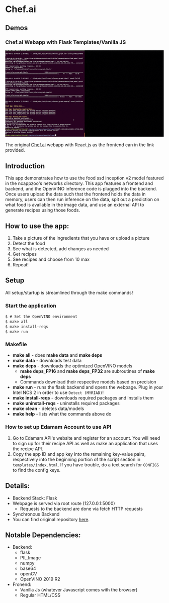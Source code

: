 # Chef.ai

## Demos

### Chef.ai Webapp with Flask Templates/Vanilla JS
![Chef.ai in action!](./chef_ai.gif)

The original [Chef.ai](https://github.com/fcr3/chef_devmesh) webapp with React.js
as the frontend can in the link provided.

## Introduction
This app demonstrates how to use the food ssd inception v2 model featured in the ncappzoo's networks directory. This app features a frontend and backend, and the OpenVINO inference code is plugged into the backend. Once users upload the data such that the frontend holds the data in memory, users can then run inference on the data, spit out a prediction on what food is available in the image data, and use an external API to generate recipes using those foods.

## How to use the app:
1. Take a picture of the ingredients that you have or upload a picture
2. Detect the food
3. See what is detected, add changes as needed
4. Get recipes
5. See recipes and choose from 10 max
6. Repeat!

## Setup
All setup/startup is streamlined through the make commands!

### Start the application
```
$ # Set the OpenVINO environment
$ make all
$ make install-reqs
$ make run
```

### Makefile
- **make all** - does **make data** and **make deps**
- **make data** - downloads test data
- **make deps** - downloads the optimized OpenVINO models
  - **make deps_FP16** and **make deps_FP32** are subroutines of **make deps**
  - Commands download their respective models based on precision
- **make run** - runs the flask backend and opens the webpage. Plug in your Intel NCS 2 in order to use `Detect (MYRIAD)`!
- **make install-reqs** - downloads required packages and installs them
- **make uninstall-reqs** - uninstalls required packages
- **make clean** - deletes data/models
- **make help** - lists what the commands above do

### How to set up Edamam Account to use API
1. Go to Edamam API's website and register for an account. You will need to sign up for their recipe API as well as make an application that uses the recipe API.
2. Copy the app ID and app key into the remaining key-value pairs, respectively into the beginning portion of the script section in `templates/index.html`. If you have trouble, do a text search for `CONFIGS` to find the config keys.

## Details:
- Backend Stack: Flask
- Webpage is served via root route (127.0.0.1:5000)
  - Requests to the backend are done via fetch HTTP requests
- Synchronous Backend
- You can find original repository [here](https://github.com/fcr3/chef_devmesh).

## Notable Dependencies:
- Backend:
  - flask
  - PIL.Image
  - numpy
  - base64
  - openCV
  - OpenVINO 2019 R2
- Fronend:
  - Vanilla Js (whatever Javascript comes with the browser)
  - Regular HTML/CSS
